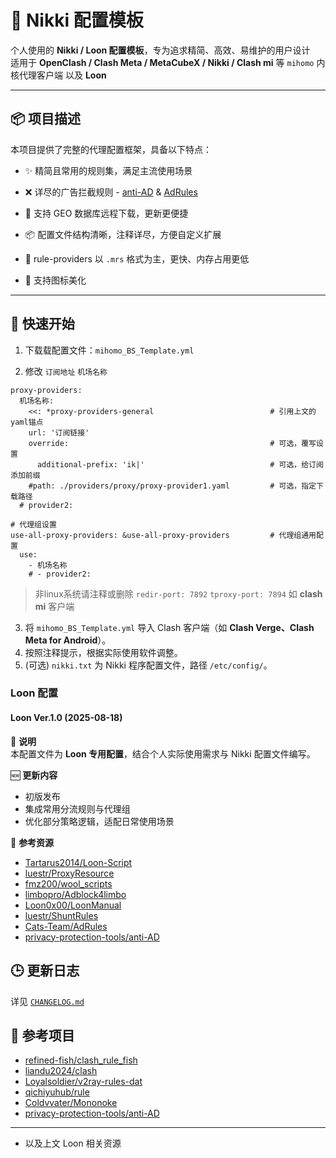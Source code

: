# 🧩 Nikki 配置模板

个人使用的 **Nikki / Loon 配置模板**，专为追求精简、高效、易维护的用户设计  
适用于 **OpenClash / Clash Meta / MetaCubeX / Nikki / Clash mi** 等 `mihomo` 内核代理客户端 以及 **Loon**

---

## 📦 项目描述

本项目提供了完整的代理配置框架，具备以下特点：

- ✨ 精简且常用的规则集，满足主流使用场景
- ❌ 详尽的广告拦截规则 - [anti-AD](https://github.com/privacy-protection-tools/anti-AD?tab=readme-ov-file) & [AdRules](https://github.com/Cats-Team/AdRules/tree/main?tab=readme-ov-file)

- 🔧 支持 GEO 数据库远程下载，更新更便捷
- 📦 配置文件结构清晰，注释详尽，方便自定义扩展
- 📁 rule-providers 以 `.mrs` 格式为主，更快、内存占用更低
- 🎨 支持图标美化

---

## 📌 快速开始

1. 下载载配置文件：`mihomo_BS_Template.yml` 

2. 修改 `订阅地址` `机场名称`
```
proxy-providers:
  机场名称:
    <<: *proxy-providers-general                          # 引用上文的yaml锚点
    url: '订阅链接'
    override:                                             # 可选，覆写设置
      additional-prefix: 'ik|'                            # 可选，给订阅添加前缀
    #path: ./providers/proxy/proxy-provider1.yaml         # 可选，指定下载路径
  # provider2:

# 代理组设置
use-all-proxy-providers: &use-all-proxy-providers         # 代理组通用配置
  use:
    - 机场名称
    # - provider2:
```
> 非linux系统请注释或删除 `redir-port: 7892` `tproxy-port: 7894` 如 **clash mi** 客户端 


3.  将 `mihomo_BS_Template.yml` 导入 Clash 客户端（如 **Clash Verge、Clash Meta for Android**）。
4.  按照注释提示，根据实际使用软件调整。
5.  (可选) `nikki.txt` 为 Nikki 程序配置文件，路径 `/etc/config/`。



### Loon 配置

#### Loon Ver.1.0 (2025-08-18)

📌 **说明**  
本配置文件为 **Loon 专用配置**，结合个人实际使用需求与 Nikki 配置文件编写。

🆕 **更新内容**

- 初版发布  
- 集成常用分流规则与代理组  
- 优化部分策略逻辑，适配日常使用场景  

🔗 **参考资源**

- [Tartarus2014/Loon-Script](https://github.com/Tartarus2014/Loon-Script)  
- [luestr/ProxyResource](https://github.com/luestr/ProxyResource)  
- [fmz200/wool_scripts](https://github.com/fmz200/wool_scripts)  
- [limbopro/Adblock4limbo](https://github.com/limbopro/Adblock4limbo)  
- [Loon0x00/LoonManual](https://github.com/Loon0x00/LoonManual)  
- [luestr/ShuntRules](https://github.com/luestr/ShuntRules)  
- [Cats-Team/AdRules](https://github.com/Cats-Team/AdRules/tree/main?tab=readme-ov-file)
- [privacy-protection-tools/anti-AD](https://github.com/privacy-protection-tools/anti-AD?tab=readme-ov-file)

🕒 更新日志
-------

详见 [`CHANGELOG.md`](CHANGELOG.md)

## 🧠 参考项目

- [refined-fish/clash_rule_fish](https://github.com/refined-fish/clash_rule_fish)
- [liandu2024/clash](https://github.com/liandu2024/clash)
- [Loyalsoldier/v2ray-rules-dat](https://github.com/Loyalsoldier/v2ray-rules-dat)
- [qichiyuhub/rule](https://github.com/qichiyuhub/rule)
- [Coldvvater/Mononoke](https://github.com/Coldvvater/Mononoke)
- [privacy-protection-tools/anti-AD](https://github.com/privacy-protection-tools/anti-AD)
---
-  以及上文 Loon 相关资源

